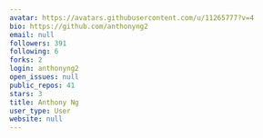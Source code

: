 ```yaml
---
avatar: https://avatars.githubusercontent.com/u/11265777?v=4
bio: https://github.com/anthonyng2
email: null
followers: 391
following: 6
forks: 2
login: anthonyng2
open_issues: null
public_repos: 41
stars: 3
title: Anthony Ng
user_type: User
website: null
---
```

